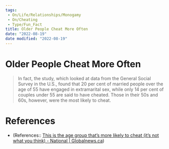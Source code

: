 ```yaml
---
tags:
 - On/Life/Relationships/Monogamy
 - On/Cheating
 - Type/Fun_Fact
title: Older People Cheat More Often
date: "2022-08-19"
date modified: "2022-08-19"
---
```


# Older People Cheat More Often
> In fact, the study, which looked at data from the General Social Survey in the U.S., found that 20 per cent of married people over the age of 55 have engaged in extramarital sex, while only 14 per cent of couples under 55 are said to have cheated. Those in their 50s and 60s, however, were the most likely to cheat.

# References
- (References:: [This is the age group that’s more likely to cheat (it’s not what you think) - National | Globalnews.ca](https://globalnews.ca/news/3580013/this-is-the-age-group-thats-more-likely-to-cheat-its-not-what-you-think/))
